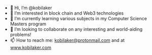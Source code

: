 - 👋 Hi, I’m @kobilaker
- 👀 I’m interested in block chain and Web3 technologies
- 🌱 I’m currently learning various subjects in my Computer Science Masters program
- 💞️ I’m looking to collaborate on any interesting and world-aiding problems!
- 📫 How to reach me: kobilaker@protonmail.com and at www.kobilaker.com
